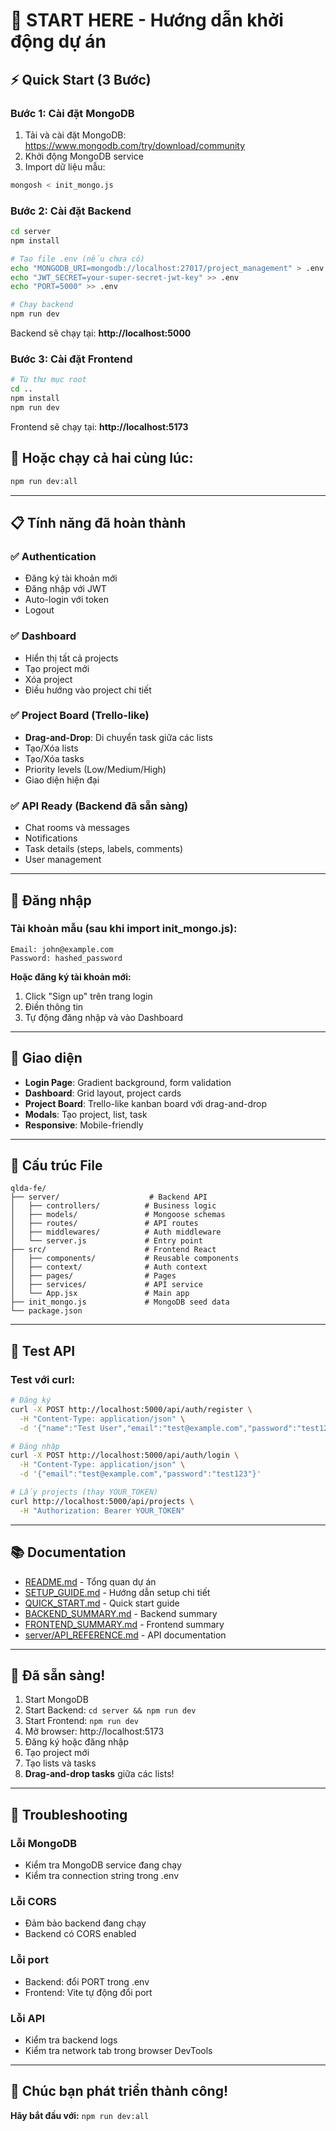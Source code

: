# 🚀 START HERE - Hướng dẫn khởi động dự án

## ⚡ Quick Start (3 Bước)

### Bước 1: Cài đặt MongoDB
1. Tải và cài đặt MongoDB: https://www.mongodb.com/try/download/community
2. Khởi động MongoDB service
3. Import dữ liệu mẫu:
```bash
mongosh < init_mongo.js
```

### Bước 2: Cài đặt Backend
```bash
cd server
npm install

# Tạo file .env (nếu chưa có)
echo "MONGODB_URI=mongodb://localhost:27017/project_management" > .env
echo "JWT_SECRET=your-super-secret-jwt-key" >> .env
echo "PORT=5000" >> .env

# Chạy backend
npm run dev
```

Backend sẽ chạy tại: **http://localhost:5000**

### Bước 3: Cài đặt Frontend
```bash
# Từ thư mục root
cd ..
npm install
npm run dev
```

Frontend sẽ chạy tại: **http://localhost:5173**

## 🎯 Hoặc chạy cả hai cùng lúc:
```bash
npm run dev:all
```

---

## 📋 Tính năng đã hoàn thành

### ✅ Authentication
- Đăng ký tài khoản mới
- Đăng nhập với JWT
- Auto-login với token
- Logout

### ✅ Dashboard
- Hiển thị tất cả projects
- Tạo project mới
- Xóa project
- Điều hướng vào project chi tiết

### ✅ Project Board (Trello-like)
- **Drag-and-Drop**: Di chuyển task giữa các lists
- Tạo/Xóa lists
- Tạo/Xóa tasks
- Priority levels (Low/Medium/High)
- Giao diện hiện đại

### ✅ API Ready (Backend đã sẵn sàng)
- Chat rooms và messages
- Notifications
- Task details (steps, labels, comments)
- User management

---

## 🔐 Đăng nhập

### Tài khoản mẫu (sau khi import init_mongo.js):
```
Email: john@example.com
Password: hashed_password
```

**Hoặc đăng ký tài khoản mới:**
1. Click "Sign up" trên trang login
2. Điền thông tin
3. Tự động đăng nhập và vào Dashboard

---

## 🎨 Giao diện

- **Login Page**: Gradient background, form validation
- **Dashboard**: Grid layout, project cards
- **Project Board**: Trello-like kanban board với drag-and-drop
- **Modals**: Tạo project, list, task
- **Responsive**: Mobile-friendly

---

## 📁 Cấu trúc File

```
qlda-fe/
├── server/                    # Backend API
│   ├── controllers/          # Business logic
│   ├── models/               # Mongoose schemas
│   ├── routes/               # API routes
│   ├── middlewares/          # Auth middleware
│   └── server.js             # Entry point
├── src/                      # Frontend React
│   ├── components/           # Reusable components
│   ├── context/              # Auth context
│   ├── pages/                # Pages
│   ├── services/             # API service
│   └── App.jsx               # Main app
├── init_mongo.js             # MongoDB seed data
└── package.json
```

---

## 🧪 Test API

### Test với curl:
```bash
# Đăng ký
curl -X POST http://localhost:5000/api/auth/register \
  -H "Content-Type: application/json" \
  -d '{"name":"Test User","email":"test@example.com","password":"test123"}'

# Đăng nhập
curl -X POST http://localhost:5000/api/auth/login \
  -H "Content-Type: application/json" \
  -d '{"email":"test@example.com","password":"test123"}'

# Lấy projects (thay YOUR_TOKEN)
curl http://localhost:5000/api/projects \
  -H "Authorization: Bearer YOUR_TOKEN"
```

---

## 📚 Documentation

- [README.md](./README.md) - Tổng quan dự án
- [SETUP_GUIDE.md](./SETUP_GUIDE.md) - Hướng dẫn setup chi tiết
- [QUICK_START.md](./QUICK_START.md) - Quick start guide
- [BACKEND_SUMMARY.md](./BACKEND_SUMMARY.md) - Backend summary
- [FRONTEND_SUMMARY.md](./FRONTEND_SUMMARY.md) - Frontend summary
- [server/API_REFERENCE.md](./server/API_REFERENCE.md) - API documentation

---

## 🎉 Đã sẵn sàng!

1. Start MongoDB
2. Start Backend: `cd server && npm run dev`
3. Start Frontend: `npm run dev`
4. Mở browser: http://localhost:5173
5. Đăng ký hoặc đăng nhập
6. Tạo project mới
7. Tạo lists và tasks
8. **Drag-and-drop tasks** giữa các lists!

---

## 🐛 Troubleshooting

### Lỗi MongoDB
- Kiểm tra MongoDB service đang chạy
- Kiểm tra connection string trong .env

### Lỗi CORS
- Đảm bảo backend đang chạy
- Backend có CORS enabled

### Lỗi port
- Backend: đổi PORT trong .env
- Frontend: Vite tự động đổi port

### Lỗi API
- Kiểm tra backend logs
- Kiểm tra network tab trong browser DevTools

---

## 🎊 Chúc bạn phát triển thành công!

**Hãy bắt đầu với:** `npm run dev:all`

